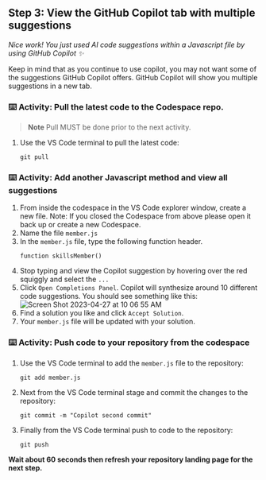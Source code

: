 <!--
  <<< Author notes: Step 3 >>>
  Start this step by acknowledging the previous step.
  Define terms and link to docs.github.com.
-->

## Step 3: View the GitHub Copilot tab with multiple suggestions

_Nice work! You just used AI code suggestions within a Javascript file by using GitHub Copilot :sparkles:_

Keep in mind that as you continue to use copilot, you may not want some of the suggestions GitHub Copilot offers. GitHub Copilot will show you multiple suggestions in a new tab.

### :keyboard: Activity: Pull the latest code to the Codespace repo.

> **Note**
> Pull MUST be done prior to the next activity.

1. Use the VS Code terminal to pull the latest code:

   ```
   git pull
   ```

### :keyboard: Activity: Add another Javascript method and view all suggestions

1. From inside the codespace in the VS Code explorer window, create a new file. Note: If you closed the Codespace from above please open it back up or create a new Codespace.
2. Name the file `member.js`
3. In the `member.js` file, type the following function header.
   ```
   function skillsMember()
   ```
4. Stop typing and view the Copilot suggestion by hovering over the red squiggly and select the `...`
5. Click `Open Completions Panel`. Copilot will synthesize around 10 different code suggestions. You should see something like this:
   ![Screen Shot 2023-04-27 at 10 06 55 AM](https://user-images.githubusercontent.com/26442605/234937592-d196bd5e-8ac2-4d9a-87f4-94e8a9b6a417.png)
6. Find a solution you like and click `Accept Solution`.
7. Your `member.js` file will be updated with your solution.

### :keyboard: Activity: Push code to your repository from the codespace

1. Use the VS Code terminal to add the `member.js` file to the repository:

   ```
   git add member.js
   ```

2. Next from the VS Code terminal stage and commit the changes to the repository:

   ```
   git commit -m "Copilot second commit"
   ```

3. Finally from the VS Code terminal push to code to the repository:

   ```
   git push
   ```

**Wait about 60 seconds then refresh your repository landing page for the next step.**
